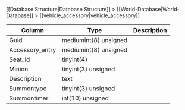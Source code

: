 [[Database Structure|Database Structure]] > [[World-Database|World-Database]] > [[vehicle_accessory|vehicle_accessory]]

Column | Type | Description
--- | --- | ---
Guid | mediumint(8) unsigned | 
Accessory_entry | mediumint(8) unsigned | 
Seat_id | tinyint(4) | 
Minion | tinyint(3) unsigned | 
Description | text | 
Summontype | tinyint(3) unsigned | 
Summontimer | int(10) unsigned | 
